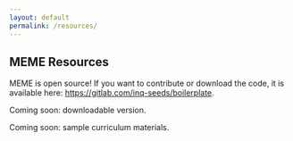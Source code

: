 ```yaml
---
layout: default
permalink: /resources/
---
```


## MEME Resources

MEME is open source! If you want to contribute or download the code, it is available here: <a href="https://gitlab.com/inq-seeds/boilerplate" target="_blank">https://gitlab.com/inq-seeds/boilerplate</a>.

Coming soon: downloadable version.

Coming soon: sample curriculum materials.
